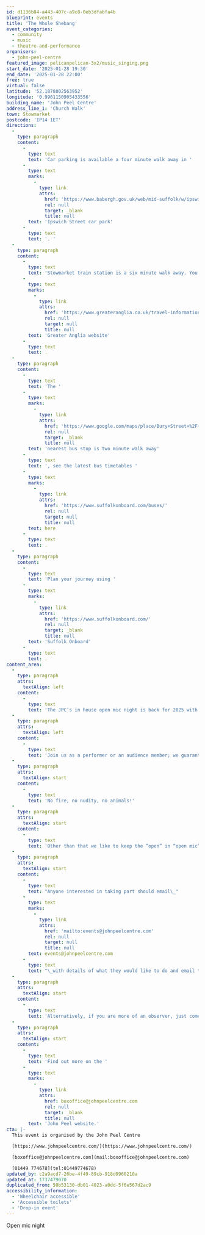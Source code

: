 ```yaml
---
id: d1136b84-a443-407c-a9c8-0eb3dfabfa4b
blueprint: events
title: 'The Whole Shebang'
event_categories:
  - community
  - music
  - theatre-and-performance
organisers:
  - john-peel-centre
featured_image: pelicanpelican-3x2/music_singing.png
start_date: '2025-01-28 19:30'
end_date: '2025-01-28 22:00'
free: true
virtual: false
latitude: '52.1878802563952'
longitude: '0.9961150905433556'
building_name: 'John Peel Centre'
address_line_1: 'Church Walk'
town: Stowmarket
postcode: 'IP14 1ET'
directions:
  -
    type: paragraph
    content:
      -
        type: text
        text: 'Car parking is available a four minute walk away in '
      -
        type: text
        marks:
          -
            type: link
            attrs:
              href: 'https://www.babergh.gov.uk/web/mid-suffolk/w/ipswich-street-car-park-1'
              rel: null
              target: _blank
              title: null
        text: 'Ipswich Street car park'
      -
        type: text
        text: '. '
  -
    type: paragraph
    content:
      -
        type: text
        text: 'Stowmarket train station is a six minute walk away. You can find up to date train times on the '
      -
        type: text
        marks:
          -
            type: link
            attrs:
              href: 'https://www.greateranglia.co.uk/travel-information/station-information/smk'
              rel: null
              target: null
              title: null
        text: 'Greater Anglia website'
      -
        type: text
        text: .
  -
    type: paragraph
    content:
      -
        type: text
        text: 'The '
      -
        type: text
        marks:
          -
            type: link
            attrs:
              href: 'https://www.google.com/maps/place/Bury+Street+%2F+Station+Road+West/@52.1881266,0.9945652,18z/data=!4m23!1m16!4m15!1m6!1m2!1s0x47d9baca9fc9d153:0xd1ae79a572db0c54!2sBury+Street+%2F+Station+Road+West,+Stowmarket+IP14+1HH!2m2!1d0.9954724!2d52.1885208!1m6!1m2!1s0x47d9b0591f2084f5:0xfcbb8ba0ccce31ca!2sJohn+Peel+Centre+for+Creative+Arts,+Church+Walk,+Stowmarket+IP14+1ET!2m2!1d0.996099!2d52.187729!3e2!3m5!1s0x47d9baca9fc9d153:0xd1ae79a572db0c54!8m2!3d52.1885208!4d0.9954724!16s%2Fg%2F1q67c314p?entry=ttu&g_ep=EgoyMDI0MTAyOS4wIKXMDSoASAFQAw%3D%3D'
              rel: null
              target: _blank
              title: null
        text: 'nearest bus stop is two minute walk away'
      -
        type: text
        text: ', see the latest bus timetables '
      -
        type: text
        marks:
          -
            type: link
            attrs:
              href: 'https://www.suffolkonboard.com/buses/'
              rel: null
              target: null
              title: null
        text: here
      -
        type: text
        text: .
  -
    type: paragraph
    content:
      -
        type: text
        text: 'Plan your journey using '
      -
        type: text
        marks:
          -
            type: link
            attrs:
              href: 'https://www.suffolkonboard.com/'
              rel: null
              target: _blank
              title: null
        text: 'Suffolk Onboard'
      -
        type: text
        text: .
content_area:
  -
    type: paragraph
    attrs:
      textAlign: left
    content:
      -
        type: text
        text: 'The JPC’s in house open mic night is back for 2025 with a SheBANG! Check out some fabulous homegrown, organic live entertainment! '
  -
    type: paragraph
    attrs:
      textAlign: left
    content:
      -
        type: text
        text: 'Join us as a performer or an audience member; we guarantee fun either way.'
  -
    type: paragraph
    attrs:
      textAlign: start
    content:
      -
        type: text
        text: 'No fire, no nudity, no animals!'
  -
    type: paragraph
    attrs:
      textAlign: start
    content:
      -
        type: text
        text: 'Other than that we like to keep the “open” in “open mic” so no matter what it is you do, music, poetry, juggling, dance, magic, exotic bird mating call impersonations, whatever, we’d love to have you along!'
  -
    type: paragraph
    attrs:
      textAlign: start
    content:
      -
        type: text
        text: "Anyone interested in taking part should email\_"
      -
        type: text
        marks:
          -
            type: link
            attrs:
              href: 'mailto:events@johnpeelcentre.com'
              rel: null
              target: null
              title: null
        text: events@johnpeelcentre.com
      -
        type: text
        text: "\_with details of what they would like to do and email title SHEBANG, or come along on the night and we should be able to fit you in. Max. 10mins/3 songs per act (subject to number of acts)."
  -
    type: paragraph
    attrs:
      textAlign: start
    content:
      -
        type: text
        text: 'Alternatively, if you are more of an observer, just come along to watch an exciting evening of random entertainment!'
  -
    type: paragraph
    attrs:
      textAlign: start
    content:
      -
        type: text
        text: 'Find out more on the '
      -
        type: text
        marks:
          -
            type: link
            attrs:
              href: boxoffice@johnpeelcentre.com
              rel: null
              target: _blank
              title: null
        text: 'John Peel website.'
cta: |-
  This event is organised by the John Peel Centre

  [https://www.johnpeelcentre.com/](https://www.johnpeelcentre.com/) 

  [boxoffice@johnpeelcentre.com](mail:boxoffice@johnpeelcentre.com)

  [01449 774678](tel:01449774678)
updated_by: c2a9acd7-26be-4f49-89cb-918d0960210a
updated_at: 1737479070
duplicated_from: 50b53130-db01-4023-a0dd-5f6e567d2ac9
accessibility_information:
  - 'Wheelchair accessible'
  - 'Accessible toilets'
  - 'Drop-in event'
---
```

Open mic night